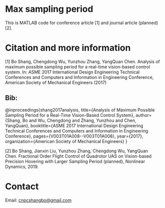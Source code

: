 # Max sampling period

This is MATLAB code for conference article [1] and journal article (planned) [2].

# Citation and more information
[1] Bo Shang, Chengdong Wu, Yunzhou Zhang, YangQuan Chen. Analysis of maximum possible sampling period for a real-time vision-based control system. In: ASME 2017 International Design Engineering Technical Conferences and Computers and Information in Engineering Conference, American Society of Mechanical Engineers (2017)

## Bib:
@inproceedings{shang2017analysis,
  title={Analysis of Maximum Possible Sampling Period for a Real-Time Vision-Based Control System},
  author={Shang, Bo and Wu, Chengdong and Zhang, Yunzhou and Chen, YangQuan},
  booktitle={ASME 2017 International Design Engineering Technical Conferences and Computers and Information in Engineering Conference},
  pages={V003T01A008--V003T01A008},
  year={2017},
  organization={American Society of Mechanical Engineers}
}

[2] Bo Shang, Jianxin Liu, Yunzhou Zhang, Chengdong Wu, YangQuan Chen. Fractional Order Flight Control of Quadrotor UAS on Vision-based Precision Hovering with Larger Sampling Period (planned), Nonlinear Dynamics, 2019.

# Contact
Email: cnpcshangbo@gmail.com

